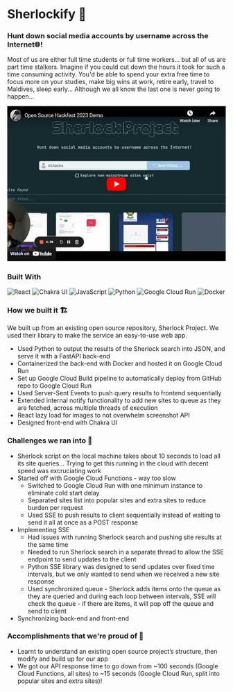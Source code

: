 # Sherlockify 🔎
### Hunt down social media accounts by username across the Internet🌐!

Most of us are either full time students or full time workers... but all of us are part time stalkers. Imagine if you could cut down the hours it took for such a time consuming activity. You'd be able to spend your extra free time to focus more on your studies, make big wins at work, retire early, travel to Maldives, sleep early... Although we all know the last one is never going to happen...

[![Youtube Psuedoembed](/src/components/Embed.png)](https://www.youtube.com/watch?v=bunobscBWnU)


### Built With
![React](https://img.shields.io/badge/react-%2320232a.svg?style=for-the-badge&logo=react&logoColor=%2361DAFB)
![Chakra UI](https://img.shields.io/badge/Chakra--UI-319795?style=for-the-badge&logo=chakra-ui&logoColor=white)
![JavaScript](https://img.shields.io/badge/javascript-%23323330.svg?style=for-the-badge&logo=javascript&logoColor=%23F7DF1E)
![Python](https://img.shields.io/badge/Python-FFD43B?style=for-the-badge&logo=python&logoColor=blue)
![Google Cloud Run](https://img.shields.io/badge/Google_Cloud-4285F4?style=for-the-badge&logo=google-cloud&logoColor=white)
![Docker](https://img.shields.io/badge/Docker-2CA5E0?style=for-the-badge&logo=docker&logoColor=white)


### How we built it 🏗️
We built up from an existing open source repository, Sherlock Project. We used their library to make the service an easy-to-use web app.

- Used Python to output the results of the Sherlock search into JSON, and serve it with a FastAPI back-end
- Containerized the back-end with Docker and hosted it on Google Cloud Run
- Set up Google Cloud Build pipeline to automatically deploy from GitHub repo to Google Cloud Run
- Used Server-Sent Events to push query results to frontend sequentially
- Extended internal notify functionality to add new sites to queue as they are fetched, across multiple threads of execution
- React lazy load for images to not overwhelm screenshot API
- Designed front-end with Chakra UI

### Challenges we ran into 🛑
- Sherlock script on the local machine takes about 10 seconds to load all its site queries… Trying to get this running in the cloud with decent speed was excruciating work
- Started off with Google Cloud Functions - way too slow
  - Switched to Google Cloud Run with one minimum instance to eliminate cold start delay
  - Separated sites list into popular sites and extra sites to reduce burden per request
  - Used SSE to push results to client sequentially instead of waiting to send it all at once as a POST response
- Implementing SSE
  - Had issues with running Sherlock search and pushing site results at the same time
  - Needed to run Sherlock search in a separate thread to allow the SSE endpoint to send updates to the client
  - Python SSE library was designed to send updates over fixed time intervals, but we only wanted to send when we received a new site response
  - Used synchronized queue - Sherlock adds items onto the queue as they are queried and during each loop between intervals, SSE will check the queue - if there are items, it will pop off the queue and send to client
- Synchronizing back-end and front-end

### Accomplishments that we're proud of 🌟
- Learnt to understand an existing open source project’s structure, then modify and build up for our app
- We got our API response time to go down from ~100 seconds (Google Cloud Functions, all sites) to ~15 seconds (Google Cloud Run, split into popular sites and extra sites)!
